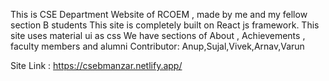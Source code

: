 This is CSE Department Website of RCOEM , made by me and my fellow section B students
This site is completely built on React js framework.
This site uses material ui as css
We have sections of About , Achievements , faculty members and alumni
Contributor: Anup,Sujal,Vivek,Arnav,Varun

Site Link : https://csebmanzar.netlify.app/
